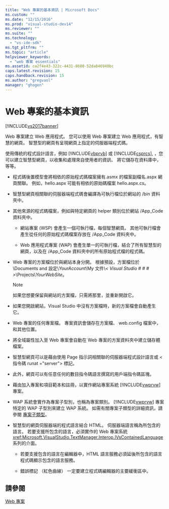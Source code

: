 ```yaml
---
title: "Web 專案的基本資訊 | Microsoft Docs"
ms.custom: ""
ms.date: "12/15/2016"
ms.prod: "visual-studio-dev14"
ms.reviewer: ""
ms.suite: ""
ms.technology: 
  - "vs-ide-sdk"
ms.tgt_pltfrm: ""
ms.topic: "article"
helpviewer_keywords: 
  - "web 專案 essentials"
ms.assetid: ca2f4e43-322c-4431-8680-52da846940bc
caps.latest.revision: 15
caps.handback.revision: 15
ms.author: "gregvanl"
manager: "ghogen"
---
```

# Web 專案的基本資訊
[!INCLUDE[vs2017banner](../../code-quality/includes/vs2017banner.md)]

Web 專案建立 Web 應用程式。 您可以使用 Web 專案建立 Web 應用程式，有智慧的網頁。 智慧型的網頁有呈現網頁上指定的伺服器端程式碼。  
  
 使用傳統的程式設計語言，例如 [!INCLUDE[vbprvb](../../code-quality/includes/vbprvb_md.md)] 或 [!INCLUDE[csprcs](../../data-tools/includes/csprcs_md.md)], ，您可以建立智慧型網頁，以收集和處理來自使用者的資訊、 將它儲存在資料庫中，等等。  
  
-   程式碼後置模型會將相依的原始程式碼檔案擁有.asmx 的檔案副檔名.aspx 網頁關聯。 例如，hello.aspx 可能有相依的原始碼檔案 hello.aspx.cs。  
  
-   智慧型網頁相關聯的伺服器端程式碼會編譯為可執行檔位於網站的 /bin 資料夾中。  
  
-   其他來源的程式碼檔案，例如與特定網頁的 helper 類別位於網站 /App_Code 資料夾中。  
  
    -   網站專案 (WSP) 會產生一個可執行檔，每個智慧網頁。 其他可執行檔會產生從任何的原始程式碼檔案存放在 /App_Code 資料夾中。  
  
    -   Web 應用程式專案 (WAP) 會產生單一的可執行檔，結合了所有智慧型的網頁，以及在 /App_Code 資料夾中的所有原始程式檔的程式碼。  
  
-   Web 專案的方案檔位於與網站本身分開。 根據預設，方案檔位於 \Documents and 設定\\*YourAccount*\My 文件\\*\< Visual Studio # # # >*\Projects\\*YourWebSite*。  
  
    > [!NOTE]
    >  如果您想要保留與網站的方案檔，只需將那里，並重新開啟它。  
  
-   如果您開啟網站，Visual Studio 中沒有方案檔時，新的方案檔會自動產生它。  
  
-   Web 專案的任何專案檔。 專案資訊會儲存在方案檔、 web.config 檔案中，和其他位置。  
  
-   將全域屬性加入至 Web 專案會自動在 Web 專案的方案資料夾中建立儲存體檔案。  
  
-   智慧型網頁可以是藉由使用 Page 指示詞相關聯的伺服器端程式設計語言或 \< 指令碼 runat ="server"> 標記。  
  
-   此外，網頁可以有任意任何的數目指令碼語言撰寫的用戶端指令碼區塊。  
  
-   藉由加入專案和項目範本和註冊，以實作網站專案系統 [!INCLUDE[vwprvw](../../extensibility/internals/includes/vwprvw_md.md)] 專案。  
  
-   WAP 系統會實作為專案子型別，也稱為專案類別。  [!INCLUDE[vwprvw](../../extensibility/internals/includes/vwprvw_md.md)] 專案特定的 WAP 子型別來建立 WAP 系統。 如需有關專案子類型的詳細資訊，請參閱 [專案子類型](../../extensibility/internals/project-subtypes.md)。  
  
-   智慧型的網頁伺服器端的程式語言結合 HTML。 伺服器端語言稱為所包含的語言。 若要支援所包含的語言，必須實作的 Web 專案系統 <xref:Microsoft.VisualStudio.TextManager.Interop.IVsContainedLanguage> 系列的介面。  
  
    -   若要支援包含的語言在編輯器中，HTML 語言服務必須延後所包含的語言程式碼顯示包含的語言服務。  
  
    -   錯誤標記 （紅色曲線） 一定要建立程式碼編輯器的主要緩衝區中。  
  
## <a name="see-also"></a>請參閱  
 [Web 專案](../../extensibility/internals/web-projects.md)